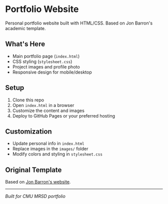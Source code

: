 # Portfolio Website

Personal portfolio website built with HTML/CSS. Based on Jon Barron's academic template.

## What's Here

- Main portfolio page (`index.html`)
- CSS styling (`stylesheet.css`) 
- Project images and profile photo
- Responsive design for mobile/desktop

## Setup

1. Clone this repo
2. Open `index.html` in a browser
3. Customize the content and images
4. Deploy to GitHub Pages or your preferred hosting

## Customization

- Update personal info in `index.html`
- Replace images in the `images/` folder
- Modify colors and styling in `stylesheet.css`

## Original Template

Based on [Jon Barron's website](https://github.com/jonbarron/jonbarron_website).

---

*Built for CMU MRSD portfolio*